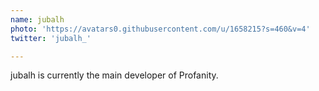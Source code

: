 ```yaml
---
name: jubalh
photo: 'https://avatars0.githubusercontent.com/u/1658215?s=460&v=4'
twitter: 'jubalh_'

---
```


jubalh is currently the main developer of Profanity.
